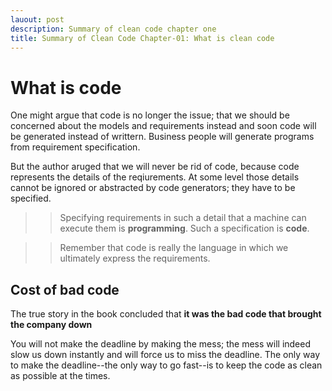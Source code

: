 ```yaml
---
lauout: post
description: Summary of clean code chapter one
title: Summary of Clean Code Chapter-01: What is clean code
---
```


# What is code

One might argue that code is no longer the issue; that we should be concerned about the models and requirements instead and soon code will be generated instead of writtern. Business people will generate programs from requirement specification.

But the author aruged that we will never be rid of code, because code represents the details of the reqiurements. At some level those details cannot be ignored or abstracted by code generators; they have to be specified.

>> Specifying requirements in such a detail that a machine can execute them is **programming**. Such a specification is **code**.

>> Remember that code is really the language in which we ultimately express the requirements.

## Cost of bad code

The true story in the book concluded that **it was the bad code that brought the company down**

You will not make the deadline by making the mess; the mess will indeed slow us down instantly and will force us to miss the deadline. The only way to make the deadline--the only way to go fast--is to keep the code as clean as possible at the times.
